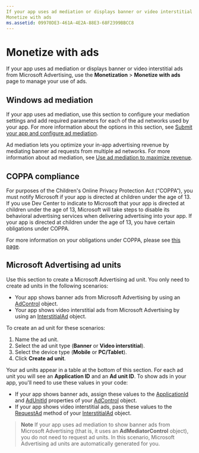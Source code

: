 ```yaml
---
If your app uses ad mediation or displays banner or video interstitial ads from Microsoft Advertising, use the Monetization &gt; Monetize with ads page to manage your use of ads.
Monetize with ads
ms.assetid: 09970DE3-461A-4E2A-88E3-68F2399BBCC8
---
```


# Monetize with ads


If your app uses ad mediation or displays banner or video interstitial ads from Microsoft Advertising, use the **Monetization** &gt; **Monetize with ads** page to manage your use of ads.

## Windows ad mediation


If your app uses ad mediation, use this section to configure your mediation settings and add required parameters for each of the ad networks used by your app. For more information about the options in this section, see [Submit your app and configure ad mediation](https://msdn.microsoft.com/library/windows/apps/mt219689).

Ad mediation lets you optimize your in-app advertising revenue by mediating banner ad requests from multiple ad networks. For more information about ad mediation, see [Use ad mediation to maximize revenue](https://msdn.microsoft.com/library/windows/apps/mt219691).

## COPPA compliance


For purposes of the Children's Online Privacy Protection Act (“COPPA”), you must notify Microsoft if your app is directed at children under the age of 13. If you use Dev Center to indicate to Microsoft that your app is directed at children under the age of 13, Microsoft will take steps to disable its behavioral advertising services when delivering advertising into your app. If your app is directed at children under the age of 13, you have certain obligations under COPPA.

For more information on your obligations under COPPA, please see [this page](http://go.microsoft.com/fwlink/p/?linkid=536558).

## Microsoft Advertising ad units


Use this section to create a Microsoft Advertising ad unit. You only need to create ad units in the following scenarios:

-   Your app shows banner ads from Microsoft Advertising by using an [AdControl](https://msdn.microsoft.com/library/mt313154.aspx) object.
-   Your app shows video interstitial ads from Microsoft Advertising by using an [InterstitialAd](https://msdn.microsoft.com/library/mt313189.aspx) object.

To create an ad unit for these scenarios:

1.  Name the ad unit.
2.  Select the ad unit type (**Banner** or **Video interstitial**).
3.  Select the device type (**Mobile** or **PC/Tablet**).
4.  Click **Create ad unit**.

Your ad units appear in a table at the bottom of this section. For each ad unit you will see an **Application ID** and an **Ad unit ID**. To show ads in your app, you'll need to use these values in your code:

-   If your app shows banner ads, assign these values to the [ApplicationId](https://msdn.microsoft.com/library/mt313174.aspx) and [AdUnitId](https://msdn.microsoft.com/library/mt313171.aspx) properties of your [AdControl](https://msdn.microsoft.com/library/mt313154.aspx) object.
-   If your app shows video interstitial ads, pass these values to the [RequestAd](https://msdn.microsoft.com/library/mt313192.aspx) method of your [InterstitialAd](https://msdn.microsoft.com/library/mt313189.aspx) object.

> **Note**  If your app uses ad mediation to show banner ads from Microsoft Advertising (that is, it uses an **AdMediatorControl** object), you do not need to request ad units. In this scenario, Microsoft Advertising ad units are automatically generated for you.

 

 

 




<!--HONumber=Mar16_HO1-->
